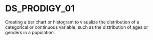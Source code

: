# DS_PRODIGY_01
Creating a bar chart or histogram to visualize the distribution of a categorical or continuous variable, such as the distribution of ages or genders in a population.
